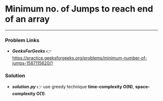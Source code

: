 # Minimum no. of Jumps to reach end of an array

---

### Problem Links
- **_GeeksForGeeks_** :point_right: https://practice.geeksforgeeks.org/problems/minimum-number-of-jumps-1587115620/1

### Solution
- **_solution.py_** :point_right: use greedy technique **time-complexity O(N)**, **space-complexity O(1)**.
